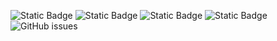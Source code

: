 ![Static Badge](https://img.shields.io/badge/blacklists-60-000000) ![Static Badge](https://img.shields.io/badge/blacklisted-2676542-cc0000) ![Static Badge](https://img.shields.io/badge/whitelisted-2245-00CC00) ![Static Badge](https://img.shields.io/badge/streaming_blacklist-28107-000000) ![GitHub issues](https://img.shields.io/github/issues/fabriziosalmi/blacklists)

